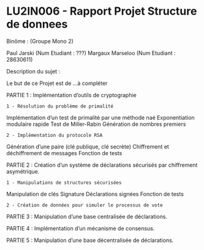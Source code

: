 # LU2IN006 - Rapport Projet Structure de donnees

Binôme : (Groupe Mono 2)

Paul Jarski (Num Etudiant : ???)
Margaux Marseloo (Num Etudiant : 28630611)

Description du sujet :

Le but de ce Projet est de ...à compléter

PARTIE 1 : Implémentation d’outils de cryptographie

    1 - Résolution du problème de primalité
       
Implémentation d’un test de primalité par une méthode naé
Exponentiation modulaire rapide
Test de Miller-Rabin
Génération de nombres premiers

    2 - Implémentation du protocole RSA

Génération d’une paire (clé publique, clé secrète)
Chiffrement et déchiffrement de messages
Fonction de tests

PARTIE 2 : Création d’un système de déclarations sécurisés par chiffrement asymétrique.

    1 - Manipulations de structures sécurisées

Manipulation de clés
Signature
Déclarations signées
Fonction de tests

    2 - Création de données pour simuler le processus de vote
       

PARTIE 3 : Manipulation d’une base centralisée de déclarations.

PARTIE 4 : Implémentation d’un mécanisme de consensus.

PARTIE 5 : Manipulation d’une base décentralisée de déclarations.
